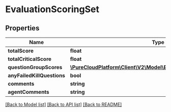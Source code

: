 # EvaluationScoringSet

## Properties
Name | Type | Description | Notes
------------ | ------------- | ------------- | -------------
**totalScore** | **float** |  | [optional] 
**totalCriticalScore** | **float** |  | [optional] 
**questionGroupScores** | [**\PureCloudPlatform\Client\V2\Model\EvaluationQuestionGroupScore[]**](EvaluationQuestionGroupScore.md) |  | [optional] 
**anyFailedKillQuestions** | **bool** |  | [optional] 
**comments** | **string** |  | [optional] 
**agentComments** | **string** |  | [optional] 

[[Back to Model list]](../README.md#documentation-for-models) [[Back to API list]](../README.md#documentation-for-api-endpoints) [[Back to README]](../README.md)


